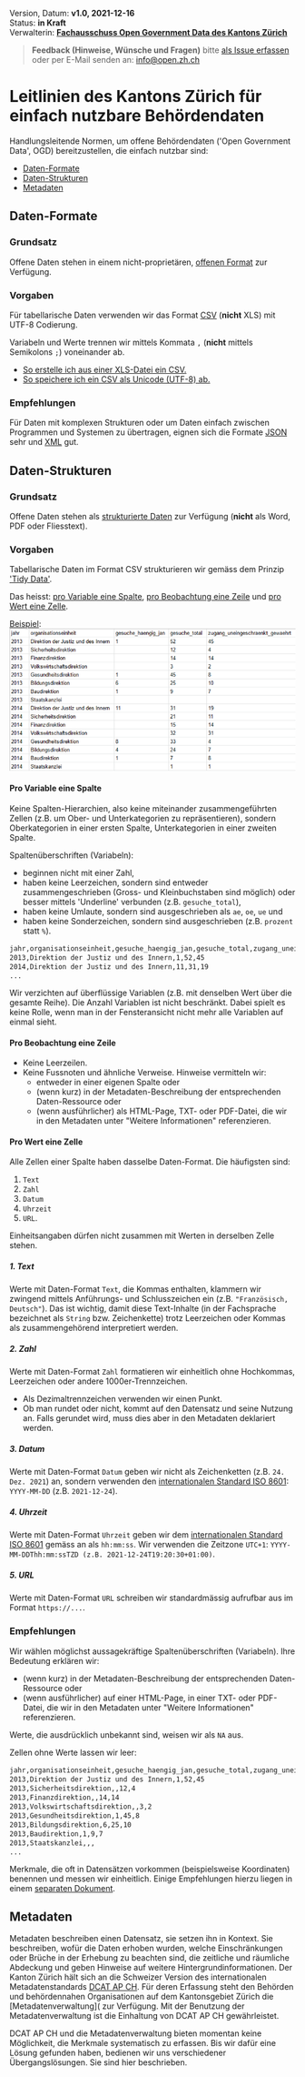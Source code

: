 
Version, Datum: **v1.0, 2021-12-16** <br>
Status: **in Kraft** <br>
Verwalterin: **[Fachausschuss Open Government Data des Kantons Zürich](https://www.zh.ch/de/direktion-der-justiz-und-des-innern/statistisches-amt/open-government-data/fachausschuss-open-government-data.html#910522844)**

> **Feedback (Hinweise, Wünsche und Fragen)** bitte [als Issue erfassen](https://github.com/openZH/mdd-ogd-handbook/issues) oder per E-Mail senden an: info@open.zh.ch


# Leitlinien des Kantons Zürich für einfach nutzbare Behördendaten

Handlungsleitende Normen, um offene Behördendaten ('Open Government Data', OGD) bereitzustellen, die einfach nutzbar sind:
- [Daten-Formate](#daten-formate)
- [Daten-Strukturen](#daten-strukturen)
- [Metadaten](#metadaten)

## Daten-Formate

### Grundsatz
Offene Daten stehen in einem nicht-proprietären, [offenen Format](http://opendatahandbook.org/glossary/en/terms/open-format/) zur Verfügung.

### Vorgaben
Für tabellarische Daten verwenden wir das Format [CSV](http://opendatahandbook.org/glossary/en/terms/csv/) (**nicht** XLS) mit UTF-8 Codierung. <br>

Variabeln und Werte trennen wir mittels Kommata `,` (**nicht** mittels Semikolons `;`) voneinander ab.
- [So erstelle ich aus einer XLS-Datei ein CSV.](https://github.com/openZH/mdd-ogd-handbook/blob/main/publikationsleitlinien/xls-zu-csv-konvertieren.md)
- [So speichere ich ein CSV als Unicode (UTF-8) ab.](https://github.com/openZH/mdd-ogd-handbook/blob/main/publikationsleitlinien/UTF-8-kodieren.md)

### Empfehlungen
Für Daten mit komplexen Strukturen oder um Daten einfach zwischen Programmen und Systemen zu übertragen, eignen sich die Formate [JSON](http://opendatahandbook.org/glossary/en/terms/json/) sehr und [XML](http://opendatahandbook.org/glossary/en/terms/xml/) gut.

## Daten-Strukturen

### Grundsatz
Offene Daten stehen als [strukturierte Daten](http://opendatahandbook.org/glossary/en/terms/structured-data/) zur Verfügung (**nicht** als Word, PDF oder Fliesstext).

### Vorgaben
Tabellarische Daten im Format CSV strukturieren wir gemäss dem Prinzip ['Tidy Data'](https://github.com/openZH/mdd-ogd-handbook/blob/main/publikationsleitlinien/warum_tidy_data.md). <br>

Das heisst: [pro Variable eine Spalte](#pro-variable-eine-spalte), [pro Beobachtung eine Zeile](#pro-beobachtung-eine-zeile) und [pro Wert eine Zelle](#pro-wert-eine-zelle). <br>

[Beispiel](https://www.zh.ch/de/politik-staat/opendata.html?keyword=ogd#/details/523@fachstelle-ogd-kanton-zuerich): <br>
![tidy_data_bsp](publikationsleitlinien/tidy_data_bsp.png)

#### Pro Variable eine Spalte
Keine Spalten-Hierarchien, also keine miteinander zusammengeführten Zellen (z.B. um Ober- und Unterkategorien zu repräsentieren), sondern Oberkategorien in einer ersten Spalte, Unterkategorien in einer zweiten Spalte. <br>

Spaltenüberschriften (Variabeln):
- beginnen nicht mit einer Zahl,
- haben keine Leerzeichen, sondern sind entweder zusammengeschrieben (Gross- und Kleinbuchstaben sind möglich) oder besser mittels 'Underline' verbunden (z.B. `gesuche_total`),
- haben keine Umlaute, sondern sind ausgeschrieben als `ae`, `oe`, `ue` und
- haben keine Sonderzeichen, sondern sind ausgeschrieben (z.B. `prozent` statt `%`).
```
jahr,organisationseinheit,gesuche_haengig_jan,gesuche_total,zugang_uneingeschraenkt_gewaehrt
2013,Direktion der Justiz und des Innern,1,52,45
2014,Direktion der Justiz und des Innern,11,31,19
...
```
Wir verzichten auf überflüssige Variablen (z.B. mit denselben Wert über die gesamte Reihe). Die Anzahl Variablen ist nicht beschränkt. Dabei spielt es keine Rolle, wenn man in der Fensteransicht nicht mehr alle Variablen auf einmal sieht. <br>

#### Pro Beobachtung eine Zeile
- Keine Leerzeilen.
- Keine Fussnoten und ähnliche Verweise. Hinweise vermitteln wir:
   - entweder in einer eigenen Spalte oder
   - (wenn kurz) in der Metadaten-Beschreibung der entsprechenden Daten-Ressource oder
   - (wenn ausführlicher) als HTML-Page, TXT- oder PDF-Datei, die wir in den Metadaten unter "Weitere Informationen" referenzieren.

#### Pro Wert eine Zelle
Alle Zellen einer Spalte haben dasselbe Daten-Format. Die häufigsten sind: 
1. `Text`
2. `Zahl`
3. `Datum`
4. `Uhrzeit`
5. `URL`.

Einheitsangaben dürfen nicht zusammen mit Werten in derselben Zelle stehen. <br>

##### 1. Text 
Werte mit Daten-Format `Text`, die Kommas enthalten, klammern wir zwingend mittels Anführungs- und Schlusszeichen ein (z.B. `"Französisch, Deutsch"`). Das ist wichtig, damit diese Text-Inhalte (in der Fachsprache bezeichnet als `String` bzw. Zeichenkette) trotz Leerzeichen oder Kommas als zusammengehörend interpretiert werden. <br>

##### 2. Zahl 
Werte mit Daten-Format `Zahl` formatieren wir einheitlich ohne Hochkommas, Leerzeichen oder andere 1000er-Trennzeichen.
- Als Dezimaltrennzeichen verwenden wir einen Punkt.
- Ob man rundet oder nicht, kommt auf den Datensatz und seine Nutzung an. Falls gerundet wird, muss dies aber in den Metadaten deklariert werden.

##### 3. Datum 
Werte mit Daten-Format `Datum` geben wir nicht als Zeichenketten (z.B. `24. Dez. 2021`) an, sondern verwenden den [internationalen Standard ISO 8601](https://www.w3.org/TR/NOTE-datetime): `YYYY-MM-DD` (z.B. `2021-12-24`). <br>

##### 4. Uhrzeit 
Werte mit Daten-Format `Uhrzeit` geben wir dem [internationalen Standard ISO 8601](https://www.w3.org/TR/NOTE-datetime) gemäss an als `hh:mm:ss`. Wir verwenden die Zeitzone `UTC+1`: `YYYY-MM-DDThh:mm:ssTZD (z.B. 2021-12-24T19:20:30+01:00)`. <br>

##### 5. URL 
Werte mit Daten-Format `URL` schreiben wir standardmässig aufrufbar aus im Format `https://...`. <br>

### Empfehlungen
Wir wählen möglichst aussagekräftige Spaltenüberschriften (Variabeln). Ihre Bedeutung erklären wir:
- (wenn kurz) in der Metadaten-Beschreibung der entsprechenden Daten-Ressource oder
- (wenn ausführlicher) auf einer HTML-Page, in einer TXT- oder PDF-Datei, die wir in den Metadaten unter "Weitere Informationen" referenzieren.

Werte, die ausdrücklich unbekannt sind, weisen wir als `NA` aus.

Zellen ohne Werte lassen wir leer:
```
jahr,organisationseinheit,gesuche_haengig_jan,gesuche_total,zugang_uneingeschraenkt_gewaehrt
2013,Direktion der Justiz und des Innern,1,52,45
2013,Sicherheitsdirektion,,12,4
2013,Finanzdirektion,,14,14
2013,Volkswirtschaftsdirektion,,3,2
2013,Gesundheitsdirektion,1,45,8
2013,Bildungsdirektion,6,25,10
2013,Baudirektion,1,9,7
2013,Staatskanzlei,,,
...
```
Merkmale, die oft in Datensätzen vorkommen (beispielsweise Koordinaten) benennen und messen wir einheitlich. Einige Empfehlungen hierzu liegen in einem [separaten Dokument](https://github.com/openZH/ogd-handbook/blob/main/publikationsleitlinien/Empfehlung-fuer-wiederkehrende-Merkmale.md).

## Metadaten

Metadaten beschreiben einen Datensatz, sie setzen ihn in Kontext. Sie beschreiben, wofür die Daten erhoben wurden, welche Einschränkungen oder Brüche in der Erhebung zu beachten sind, die zeitliche und räumliche Abdeckung und geben Hinweise auf weitere Hintergrundinformationen. Der Kanton Zürich hält sich an die Schweizer Version des internationalen Metadatenstandards [DCAT AP CH](https://www.dcat-ap.ch/). Für deren Erfassung steht den Behörden und behördennahen Organisationen auf dem Kantonsgebiet Zürich die [Metadatenverwaltung]( zur Verfügung. Mit der Benutzung der Metadatenverwaltung ist die Einhaltung von DCAT AP CH gewährleistet.

DCAT AP CH und die Metadatenverwaltung bieten momentan keine Möglichkeit, die Merkmale systematisch zu erfassen. Bis wir dafür eine Lösung gefunden haben, bedienen wir uns verschiedener Übergangslösungen. Sie sind hier beschrieben.
